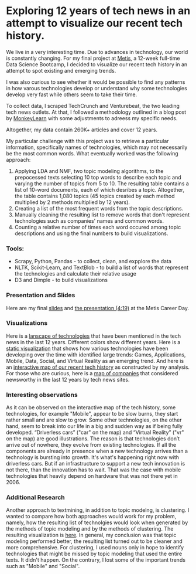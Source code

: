 # Exploring 12 years of tech news in an attempt to visualize our recent tech history.

We live in a very interesting time. Due to advances in technology, our world is constantly changing. For my final project at [Metis](https://www.thisismetis.com/), a 12-week full-time Data Science Bootcamp, I decided to visualize our recent tech history in an attempt to spot existing and emerging trends. 

I was also curious to see whether it would be possible to find any patterns in how varous technologies develop or understand why some technologies develop very fast while others seem to take their time.

To collect data, I scraped TechCrunch and Venturebeat, the two leading tech news outlets. At that, I followed a methodology outlined in a blog post by [MonkeyLearn](https://monkeylearn.com/blog/filtering-startup-news-machine-learning/) with some adjustments to adreess my specific needs.

Altogether, my data contain 260K+ articles and cover 12 years. 

My particular challenge with this project was to retrieve a particular information, specifically names of technologies, which may not necessarily be the most common words. What eventually worked was the following approach:  
  1. Applying LDA and NMF, two topic modeling algorithms, to the prepocessed texts selecting 10 top words to describe each topic and varying the number of topics from 5 to 10. The resulting table contains a list of 10-word documents, each of which desribes a topic. Altogether, the table contains 1,080 topics (45 topics created by each method multiplied by 2 methods multiplied by 12 years).
  2. Creating a list of the most frequent words from the topic descriptions.
  3. Manually cleaning the resulting list to remove words that don't represent technologies such as companies' names and common words.
  4. Counting a relative number of times each word occured among topic descriptions and using the final numbers to build visualizations.

### Tools:
  * Scrapy, Python, Pandas - to collect, clean, and expplore the data
  * NLTK, Scikit-Learn, and TextBlob - to build a list of words that represent the technologies and calculate their relative usage
  * D3 and Dimple - to build visualizations

### Presentation and Slides
Here are my final [slides](https://github.com/elenabakhtina/evolution_of_technology/blob/master/presentation/ElenaBakhtina_TechEvolution_Final.pdf) and [the presentation (4:19)](https://youtu.be/nt4-IWo9noc) at the Metis Career Day.

### Visualizations
Here is a [lanscape of technologies](https://bl.ocks.org/elenabakhtina/raw/7259f2aeda689b9887a741eebfddcfff/) that have been mentioned in the tech news in the last 12 years. Different colors show different years. 
Here is a [static visualization](https://github.com/elenabakhtina/evolution_of_technology/blob/master/visualization/TechnologyEvolution.png) that shows how various technologies have been developing over the time with identified large trends: Games, Applications, Mobile, Data, Social, and Virtual Reality as an emerging trend.
And here is an [interactive map of our recent tech history](http://bl.ocks.org/elenabakhtina/raw/f6b16fe968b675caccf9b19280103e49/) as constructed by my analysis.  
For those who are curious, here is a [map of companies](http://bl.ocks.org/elenabakhtina/raw/ba311bce4785bac48cc97f9e20aed747/) that considered newsworthy in the last 12 years by tech news sites.

### Interesting observations
As it can be observed on the interactive map of the tech history, some technologies, for example "Mobile", appear to be slow burns, they start rather small and are slow to grow. Some other technologies, on the other hand, seem to break into our life in a big and sudden way as if being fully developed. “Driverless cars” ("car" on the map) and “Virtual Reality” ("vr" on the map) are good illustrations. 
The reason is that technologies don’t arrive out of nowhere, they evolve from existing technologies. If all the components are already in presence when a new technology arrives than a technology is bursting into growth. It's what's happening right now with driverless cars. But if an infrastructure to support a new tech innovation is not there, than the innovation has to wait. That was the case with mobile technologies that heavily depend on hardware that was not there yet in 2006.

### Additional Research
Another approach to textmining, in addition to topic modelng, is clustering. I wanted to compare how both approaches would work for my problem, namely, how the resulting list of technolgies would look when generated by the methods of topic modeling and by the methods of clustering. The resulting visualization is [here](http://bl.ocks.org/elenabakhtina/raw/71f2b7912b2156580bf1141ea984e999/). In general, my conclusion was that topic modeling performed better, the resulting list turned out to be cleaner and more comprehensive. For clustering, I used nouns only in hope to identify technologies that might be missed by topic modeling that used the entire texts. It didn't happen. On the contrary, I lost some of the important trends such as "Mobile" and "Social". 
